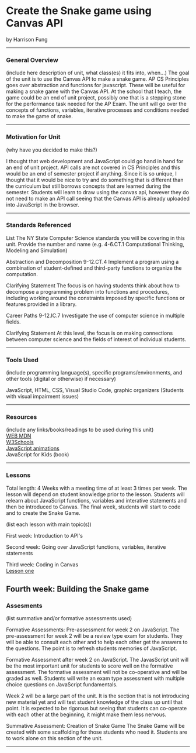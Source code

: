 # Create the Snake game using Canvas API 
by Harrison Fung 

-----

### General Overview
(include here description of unit, what class(es) it fits into, when...) The goal of the unit is to use the Canvas API to make a snake game. AP CS Principles goes over   abstraction and functions for javascript. These will be useful for making a snake game with the Canvas API. At the school that I teach, the game could be an end of unit project, possibly one that is a stepping stone for the performance task needed for the AP Exam. The unit will go over the concepts of functions, variables, iterative processes and conditions needed to make the game of snake.

---

### Motivation for Unit
(why have you decided to make this?)

I thought that web development and JavaScript could go hand in hand for an end of unit project. API calls are not covered in CS Principles and this would be an end of semester project if anything. Since it is so unique, I thought that it would be nice to try and do something that is different than the curriculum but still borrows concepts that are learned during the semester. Students will learn to draw using the canvas api, however they do not need to make an API call seeing that the Canvas API is already uploaded into JavaScript in the browser. 

---

### Standards Referenced
List The NY State Computer Science standards you will be covering in this unit. Provide the number and name (e.g. 4-6.CT.1 Computational Thinking, Modeling and Simulation)

Abstraction and Decomposition
9-12.CT.4
Implement a program using a combination of student-defined and third-party functions to organize the computation.

Clarifying Statement 
The focus is on having students think about how to decompose a programming problem into functions and procedures, including working around the constraints imposed by specific functions or features provided in a library.

Career Paths 
9-12.IC.7
Investigate the use of computer science in multiple fields.

Clarifying Statement
At this level, the focus is on making connections between computer science and the fields of interest of individual students.

---

### Tools Used
(include programming language(s), specific programs/environments, and other tools (digital or otherwise) if necessary)

JavaScript, HTML, CSS, Visual Studio Code, graphic organizers (Students with visual impairment issues)

---

### Resources
(include any links/books/readings to be used during this unit)<br>
[WEB MDN](https://developer.mozilla.org/en-US/)<br>
[W3Schools](https://www.w3schools.com/tags/ref_canvas.asp)<br>
[JavaScript animations](https://javascript.info/js-animation#more-interesting-draw)<br>
JavaScript for Kids (book)<br>

---

### Lessons
Total length: 4 Weeks with a meeting time of at least 3 times per week. The lesson will depend on student knowledge prior to the lesson. Students will relearn about JavaScript functions, variables and interative statements and then be introduced to Canvas. The final week, students will start to code and to create the Snake Game. 

(list each lesson with main topic(s))

First week: 
Introduction to API's 

Second week: 
Going over JavaScript functions, variables, iterative statements

Third week: 
Coding in Canvas<br>
[Lesson one](https://github.com/hunter-teacher-cert/unit_plan-canvas-drawing-javascript/blob/main/lessons/Lesson%201%20for%20Unit%20Plan.pdf)

Fourth week:
Building the Snake game
---

### Assesments
(list summative and/or formative assessments used)

Formative Assessments: 
Pre-assessment for week 2 on JavaScript. 
The pre-assessment for week 2 will be a review type exam for students. They will be able to consult each other and to help each other get the answers to the questions. The point is to refresh students memories of JavaScript. 

Formative Assessment after week 2 on JavaScript. 
The JavasScript unit will be the most important unit for students to score well on the formative assessment. The formative assessment will not be co-operative and will be graded as well. Students will write an exam type assessment with multiple choice questions on JavaScript fundamentals. 

Week 2 will be a large part of the unit. It is the section that is not introducing new material yet and will test student knowledge of the class up until that point. It is expected to be rigorous but seeing that students can co-operate with each other at the beginning, it might make them less nervous. 

Summative Assessment: 
Creation of Snake Game 
The Snake Game will be created with some scaffolding for those students who need it. Students are to work alone on this section of the unit. 

---
